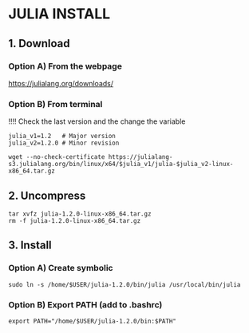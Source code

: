 # JULIA INSTALL

## 1. Download 

### Option A) From the webpage
https://julialang.org/downloads/

### Option B) From terminal
!!!! Check the last version and the change the variable
```
julia_v1=1.2   # Major version
julia_v2=1.2.0 # Minor revision

wget --no-check-certificate https://julialang-s3.julialang.org/bin/linux/x64/$julia_v1/julia-$julia_v2-linux-x86_64.tar.gz
```

## 2. Uncompress
```
tar xvfz julia-1.2.0-linux-x86_64.tar.gz
rm -f julia-1.2.0-linux-x86_64.tar.gz
```

## 3. Install

### Option A) Create symbolic
```
sudo ln -s /home/$USER/julia-1.2.0/bin/julia /usr/local/bin/julia
```
### Option B) Export PATH (add to .bashrc)
```
export PATH="/home/$USER/julia-1.2.0/bin:$PATH"
```
